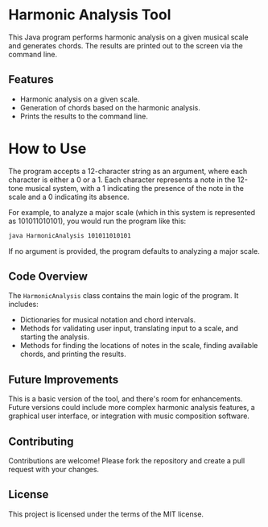 # Harmonic Analysis Tool

This Java program performs harmonic analysis on a given musical scale and generates chords. The results are printed out to the screen via the command line.

## Features

- Harmonic analysis on a given scale.
- Generation of chords based on the harmonic analysis.
- Prints the results to the command line.

# How to Use

The program accepts a 12-character string as an argument, where each character is either a 0 or a 1. Each character represents a note in the 12-tone musical system, with a 1 indicating the presence of the note in the scale and a 0 indicating its absence.

For example, to analyze a major scale (which in this system is represented as 101011010101), you would run the program like this:

```bash
java HarmonicAnalysis 101011010101
```

If no argument is provided, the program defaults to analyzing a major scale.

## Code Overview

The `HarmonicAnalysis` class contains the main logic of the program. It includes:

- Dictionaries for musical notation and chord intervals.
- Methods for validating user input, translating input to a scale, and starting the analysis.
- Methods for finding the locations of notes in the scale, finding available chords, and printing the results.

## Future Improvements

This is a basic version of the tool, and there's room for enhancements. Future versions could include more complex harmonic analysis features, a graphical user interface, or integration with music composition software.

## Contributing

Contributions are welcome! Please fork the repository and create a pull request with your changes.

## License

This project is licensed under the terms of the MIT license.
